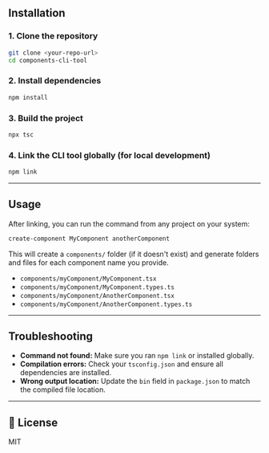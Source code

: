 ## Installation

### 1. Clone the repository

```bash
git clone <your-repo-url>
cd components-cli-tool
```

### 2. Install dependencies

```bash
npm install
```

### 3. Build the project

```bash
npx tsc
```

### 4. Link the CLI tool globally (for local development)

```bash
npm link
```

---

## Usage

After linking, you can run the command from any project on your system:

```bash
create-component MyComponent anotherComponent
```

This will create a `components/` folder (if it doesn't exist) and generate folders and files for each component name you provide.

- `components/myComponent/MyComponent.tsx`
- `components/myComponent/MyComponent.types.ts`
- `components/myComponent/AnotherComponent.tsx`
- `components/myComponent/AnotherComponent.types.ts`

---

## Troubleshooting

- **Command not found:** Make sure you ran `npm link` or installed globally.
- **Compilation errors:** Check your `tsconfig.json` and ensure all dependencies are installed.
- **Wrong output location:** Update the `bin` field in `package.json` to match the compiled file location.

---

## 📄 License

MIT
